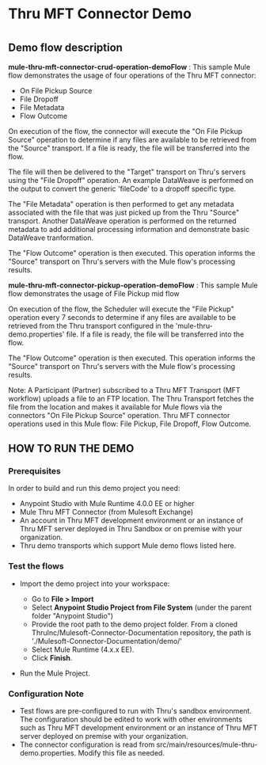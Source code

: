 # Thru MFT Connector Demo
#
Demo flow description
------------
**mule-thru-mft-connector-crud-operation-demoFlow**  : This sample Mule flow demonstrates the usage of four operations of the Thru MFT connector:
- On File Pickup Source
- File Dropoff
- File Metadata
- Flow Outcome

On execution of the flow, the connector will execute the "On File Pickup Source" operation to determine if any files are available to be retrieved from the "Source" transport. If a file is ready, the file will be transferred into the flow.

The file will then be delivered to the "Target" transport on Thru's servers using the "File Dropoff" operation.  An example DataWeave is performed on the output to convert the generic 'fileCode' to a dropoff specific type.

The "File Metadata" operation is then performed to get any metadata associated with the file that was just picked up from the Thru "Source" transport.  Another DataWeave operation is performed on the returned metadata to add additional processing information and demonstrate basic DataWeave tranformation.

The "Flow Outcome" operation is then executed.  This operation informs the "Source" transport on Thru's servers with the Mule flow's processing results. 

**mule-thru-mft-connector-pickup-operation-demoFlow**  : This sample Mule flow demonstrates the usage of File Pickup mid flow

On execution of the flow, the Scheduler will execute the "File Pickup" operation every 7 seconds to determine if any files are available to be retrieved from the Thru transport configured in the 'mule-thru-demo.properties' file. If a file is ready, the file will be transferred into the flow.

The "Flow Outcome" operation is then executed.  This operation informs the "Source" transport on Thru's servers with the Mule flow's processing results. 

Note: A Participant (Partner) subscribed to a Thru MFT Transport (MFT workflow) uploads a file to an FTP location.  The Thru Transport fetches the file from the location and makes it available for Mule flows via the connectors "On File Pickup Source" operation. 
Thru MFT connector operations used in this Mule flow: File Pickup, File Dropoff, Flow Outcome.

HOW TO RUN THE DEMO
---------------

### Prerequisites
In order to build and run this demo project you need:

* Anypoint Studio with Mule Runtime 4.0.0 EE or higher
* Mule Thru MFT Connector (from Mulesoft Exchange)
* An account in Thru MFT development environment or an instance of Thru MFT server deployed in Thru Sandbox or on premise with your organization.
* Thru demo transports which support Mule demo flows listed here.

### Test the flows

* Import the demo project into your workspace:
	* Go to **File > Import**
	* Select **Anypoint Studio Project from File System** (under the parent folder "Anypoint Studio")
	* Provide the root path to the demo project folder.  From a cloned ThruInc/Mulesoft-Connector-Documentation repository, the path is './Mulesoft-Connector-Documentation/demo/'
	* Select Mule Runtime (4.x.x EE).
	* Click **Finish**.

* Run the Mule Project.

### Configuration Note
* Test flows are pre-configured to run with Thru's sandbox environment.  The configuration should be edited to work with other environments such as Thru MFT development environment or an instance of Thru MFT server deployed on premise with your organization.
* The connector configuration is read from src/main/resources/mule-thru-demo.properties.  Modify this file as needed.
